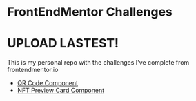 # FrontEndMentor Challenges
# UPLOAD LASTEST!
This is my personal repo with the challenges I've complete from frontendmentor.io

- [QR Code Component](https://google.com/)
- [NFT Preview Card Component](https://google.com/)
